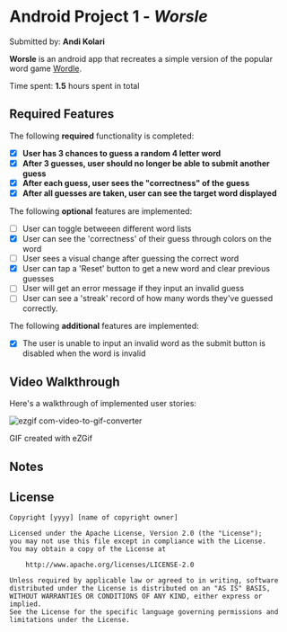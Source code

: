 # Android Project 1 - *Worsle*

Submitted by: **Andi Kolari**

**Worsle** is an android app that recreates a simple version of the popular word game [Wordle](https://www.nytimes.com/games/wordle/index.html). 

Time spent: **1.5** hours spent in total

## Required Features

The following **required** functionality is completed:

- [X] **User has 3 chances to guess a random 4 letter word**
- [X] **After 3 guesses, user should no longer be able to submit another guess**
- [X] **After each guess, user sees the "correctness" of the guess**
- [X] **After all guesses are taken, user can see the target word displayed**

The following **optional** features are implemented:

- [ ] User can toggle betweeen different word lists
- [X] User can see the 'correctness' of their guess through colors on the word 
- [ ] User sees a visual change after guessing the correct word
- [X] User can tap a 'Reset' button to get a new word and clear previous guesses
- [ ] User will get an error message if they input an invalid guess
- [ ] User can see a 'streak' record of how many words they've guessed correctly.

The following **additional** features are implemented:

* [X] The user is unable to input an invalid word as the submit button is disabled when the word is invalid

## Video Walkthrough

Here's a walkthrough of implemented user stories:


![ezgif com-video-to-gif-converter](https://github.com/AKolari/Codepath-Wordle/assets/90071560/c7833922-434f-40fc-a057-f4dc48cf6264)


GIF created with eZGif


## Notes



## License

    Copyright [yyyy] [name of copyright owner]

    Licensed under the Apache License, Version 2.0 (the "License");
    you may not use this file except in compliance with the License.
    You may obtain a copy of the License at

        http://www.apache.org/licenses/LICENSE-2.0

    Unless required by applicable law or agreed to in writing, software
    distributed under the License is distributed on an "AS IS" BASIS,
    WITHOUT WARRANTIES OR CONDITIONS OF ANY KIND, either express or implied.
    See the License for the specific language governing permissions and
    limitations under the License.
